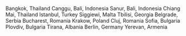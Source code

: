 Bangkok, Thailand
Canggu, Bali, Indonesia
Sanur, Bali, Indonesia
Chiang Mai, Thailand
Istanbul, Turkey
Siggiewi, Malta
Tbilisi, Georgia
Belgrade, Serbia
Bucharest, Romania
Krakow, Poland
Cluj, Romania
Sofia, Bulgaria
Plovdiv, Bulgaria
Tirana, Albania
Berlin, Germany
Yerevan, Armenia